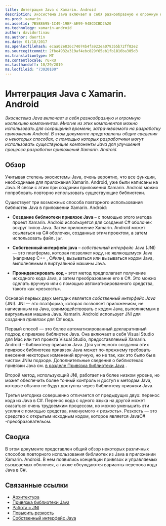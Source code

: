 ```yaml
---
title: Интеграция Java с Xamarin. Android
description: Экосистема Java включает в себя разнообразную и огромную коллекцию компонентов. Многие из этих компонентов можно использовать для сокращения времени, затрачиваемого на разработку приложения Android. В этом документе представлены общие сведения о некоторых способах, с помощью которых разработчики могут использовать существующие компоненты Java для улучшения процесса разработки приложений Xamarin. Android.
ms.prod: xamarin
ms.assetid: 7B5B8695-1C49-19BF-AE99-948CDCBD2A20
ms.technology: xamarin-android
author: davidortinau
ms.author: daortin
ms.date: 01/18/2017
ms.openlocfilehash: ecaa02e036c74074b4fa922ea079355b72ff02e2
ms.sourcegitcommit: 2fbe4932a319af4ebc829f65eb1fb1816ba305d3
ms.translationtype: MT
ms.contentlocale: ru-RU
ms.lasthandoff: 10/29/2019
ms.locfileid: "73020100"
---
```

# <a name="java-integration-with-xamarinandroid"></a>Интеграция Java с Xamarin. Android

_Экосистема Java включает в себя разнообразную и огромную коллекцию компонентов. Многие из этих компонентов можно использовать для сокращения времени, затрачиваемого на разработку приложения Android. В этом документе представлены общие сведения о некоторых способах, с помощью которых разработчики могут использовать существующие компоненты Java для улучшения процесса разработки приложений Xamarin. Android._

## <a name="overview"></a>Обзор

Учитывая степень экосистемы Java, очень вероятно, что все функции, необходимые для приложения Xamarin. Android, уже были написаны на Java. В связи с этим при создании приложения Xamarin. Android можно попробовать повторно использовать существующие библиотеки.

Существует три возможных способа повторного использования библиотек Java в приложении Xamarin. Android: 

- **Создание библиотеки привязок Java** &ndash; с помощью этого метода проект Xamarin. Android используется для создания C# оболочек вокруг типов Java. Затем приложение Xamarin. Android может ссылаться на C# оболочки, созданные этим проектом, а затем использовать файл`.jar`. 

- **Собственный интерфейс java** &ndash; *собственный* *интерфейс* Java (JNI) — это платформа, которая позволяет коду, не являющемуся Java (например C++ , C#или), вызываться или вызываться кодом Java, выполняемым в виртуальной машины Java. 

- **Проиндексировать код** &ndash; этот метод предполагает получение исходного кода Java, а затем преобразование его в C#. Это можно сделать вручную или с помощью автоматизированного средства, такого как «резкость». 

Основой первых двух методик является *собственный интерфейс Java* (JNI). JNI — это платформа, которая позволяет приложениям, не написанным на Java, взаимодействовать с кодом Java, выполняемым в виртуальная машина Java. Xamarin. Android использует JNI для создания *привязок* для C# кода. 

Первый способ — это более автоматизированный декларативный подход к привязке библиотек Java. Она включает в себя Visual Studio для Mac или тип проекта Visual Studio, предоставляемый Xamarin. Android &ndash; библиотеку привязок Java. Для успешного создания этих привязок библиотека привязок Java может по-прежнему требовать внесения некоторых изменений вручную, но не так, как это было бы в чистом JNIм подходе. Дополнительные сведения о библиотеках привязки Java см. [в разделе Привязка библиотеки Java](~/android/platform/binding-java-library/index.md) . 

Второй метод, использующий JNI, работает на более низком уровне, но может обеспечить более точный контроль и доступ к методам Java, которые обычно не будут доступны через библиотеку привязки Java. 

Третья методика совершенно отличается от предыдущих двух: перенос кода из Java в C#. Перенос кода с одного языка на другой может оказаться очень трудоемким процессом, но можно уменьшить эти усилия с помощью средства, именуемого « *резкость*». Резкость — это средство с открытым исходным кодом, которое является JavaC# -преобразовательом. 

## <a name="summary"></a>Сводка

В этом документе представлен общий обзор некоторых различных способов повторного использования библиотек из Java в приложении Xamarin. Android. В нем появились концепции привязок и управляемых вызываемых оболочек, а также обсуждаются варианты переноса кода Java в C#. 

## <a name="related-links"></a>Связанные ссылки

- [Архитектура](~/android/internals/architecture.md)
- [Привязка библиотеки Java](~/android/platform/binding-java-library/index.md)
- [Работа с JNI](~/android/platform/java-integration/working-with-jni.md)
- [Повысить резкость](https://github.com/slluis/sharpen)
- [Собственный интерфейс Java](https://docs.oracle.com/javase/7/docs/technotes~/jni/index.html)
